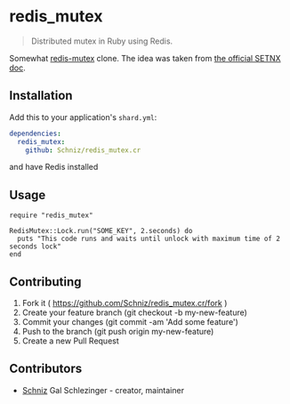 # redis_mutex

> Distributed mutex in Ruby using Redis.

Somewhat [redis-mutex](https://github.com/kenn/redis-mutex) clone.
The idea was taken from [the official SETNX doc](http://redis.io/commands/setnx).

## Installation

Add this to your application's `shard.yml`:

```yaml
dependencies:
  redis_mutex:
    github: Schniz/redis_mutex.cr
```

and have Redis installed

## Usage

```crystal
require "redis_mutex"

RedisMutex::Lock.run("SOME_KEY", 2.seconds) do
  puts "This code runs and waits until unlock with maximum time of 2 seconds lock"
end
```

## Contributing

1. Fork it ( https://github.com/Schniz/redis_mutex.cr/fork )
2. Create your feature branch (git checkout -b my-new-feature)
3. Commit your changes (git commit -am 'Add some feature')
4. Push to the branch (git push origin my-new-feature)
5. Create a new Pull Request

## Contributors

- [Schniz](https://github.com/Schniz) Gal Schlezinger - creator, maintainer
